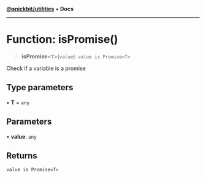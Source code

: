 [**@snickbit/utilities**](../README.md) • **Docs**

***

# Function: isPromise()

> **isPromise**\<`T`\>(`value`): `value is Promise<T>`

Check if a variable is a promise

## Type parameters

• **T** = `any`

## Parameters

• **value**: `any`

## Returns

`value is Promise<T>`
